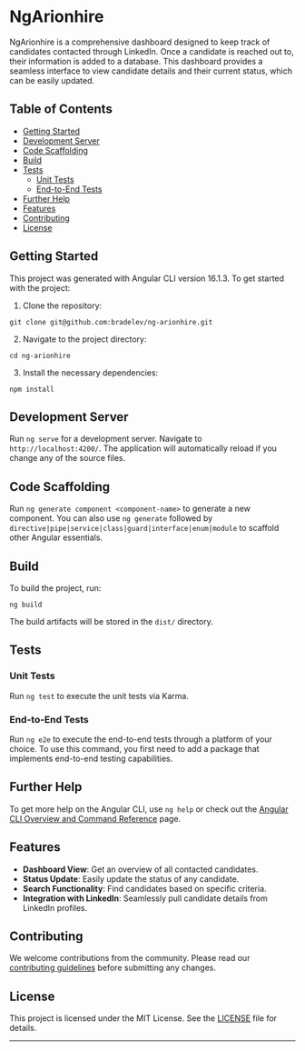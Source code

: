 # NgArionhire

NgArionhire is a comprehensive dashboard designed to keep track of candidates contacted through LinkedIn. Once a candidate is reached out to, their information is added to a database. This dashboard provides a seamless interface to view candidate details and their current status, which can be easily updated.

## Table of Contents
- [Getting Started](#getting-started)
- [Development Server](#development-server)
- [Code Scaffolding](#code-scaffolding)
- [Build](#build)
- [Tests](#tests)
  - [Unit Tests](#unit-tests)
  - [End-to-End Tests](#end-to-end-tests)
- [Further Help](#further-help)
- [Features](#features)
- [Contributing](#contributing)
- [License](#license)

## Getting Started

This project was generated with Angular CLI version 16.1.3. To get started with the project:

1. Clone the repository: 
```
git clone git@github.com:bradelev/ng-arionhire.git
```
2. Navigate to the project directory:
```
cd ng-arionhire
```
3. Install the necessary dependencies:
```
npm install
```

## Development Server

Run `ng serve` for a development server. Navigate to `http://localhost:4200/`. The application will automatically reload if you change any of the source files.

## Code Scaffolding

Run `ng generate component <component-name>` to generate a new component. You can also use `ng generate` followed by `directive|pipe|service|class|guard|interface|enum|module` to scaffold other Angular essentials.

## Build

To build the project, run:

```
ng build
```

The build artifacts will be stored in the `dist/` directory.

## Tests

### Unit Tests

Run `ng test` to execute the unit tests via Karma.

### End-to-End Tests

Run `ng e2e` to execute the end-to-end tests through a platform of your choice. To use this command, you first need to add a package that implements end-to-end testing capabilities.

## Further Help

To get more help on the Angular CLI, use `ng help` or check out the [Angular CLI Overview and Command Reference](<link-to-reference-page>) page.

## Features

- **Dashboard View**: Get an overview of all contacted candidates.
- **Status Update**: Easily update the status of any candidate.
- **Search Functionality**: Find candidates based on specific criteria.
- **Integration with LinkedIn**: Seamlessly pull candidate details from LinkedIn profiles.

## Contributing

We welcome contributions from the community. Please read our [contributing guidelines](<link-to-contributing-guidelines>) before submitting any changes.

## License

This project is licensed under the MIT License. See the [LICENSE](<link-to-license-file>) file for details.

---
